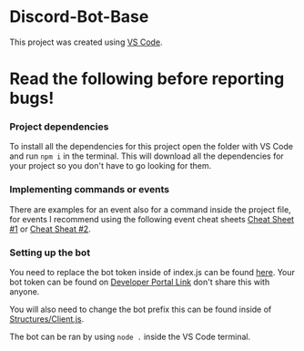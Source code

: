 # Discord-Bot-Base
This project was created using [VS Code](https://code.visualstudio.com/).
 
# Read the following before reporting bugs!
### Project dependencies
To install all the dependencies for this project open the folder with VS Code and run `npm i` in the terminal. This will download all the dependencies for your project so you don't have to go looking for them.

### Implementing commands or events
There are examples for an event also for a command inside the project file, for events I recommend using the following event cheat sheets [Cheat Sheet #1](https://github.com/armfxl/discord.js-cheatsheet/blob/main/cheatsheet.js) or [Cheat Sheat #2](https://gist.github.com/koad/316b265a91d933fd1b62dddfcc3ff584).

### Setting up the bot
You need to replace the bot token inside of index.js can be found [here](https://github.com/JerimiahOfficial/Discord-Bot-Base/blob/23cd76bf1b8a372690b9e225ff197e196036ee88/index.js#L2). Your bot token can be found on [Developer Portal Link](https://discord.com/developers/applications) don't share this with anyone.

You will also need to change the bot prefix this can be found inside of [Structures/Client.js](https://github.com/JerimiahOfficial/Discord-Bot-Base/blob/23cd76bf1b8a372690b9e225ff197e196036ee88/Structures/Client.js#L13).

The bot can be ran by using `node .` inside the VS Code terminal.

